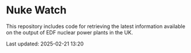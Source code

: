 # Nuke Watch

This repository includes code for retrieving the latest information available on the output of EDF nuclear power plants in the UK.

Last updated: 2025-02-21 13:20